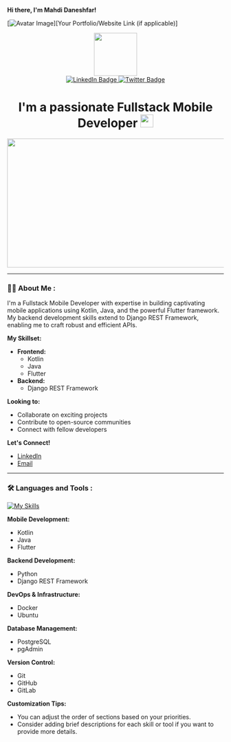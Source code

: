 **Hi there, I'm Mahdi Daneshfar!** 

[![Avatar Image](https://media.giphy.com/media/your_animated_avatar/giphy.gif)][Your Portfolio/Website Link (if applicable)]

<div id="header" align="center">
  <img src="https://media.giphy.com/media/your_animated_header/giphy.gif" width="100"/>
  <div id="badges">
    <a href="https://www.linkedin.com/in/your-linkedin-profile-link/">
      <img src="https://img.shields.io/badge/LinkedIn-blue?style=for-the-badge&logo=linkedin&logoColor=white" alt="LinkedIn Badge"/>
    </a>
    <a href="https://twitter.com/your-twitter-username"> <img src="https://img.shields.io/badge/Twitter-blue?style=for-the-badge&logo=twitter&logoColor=white" alt="Twitter Badge"/>
    </a>
    </div>
</div>

<div align="center">
  <h1>
    I'm a passionate Fullstack Mobile Developer <img src="https://media.giphy.com/media/your_animated_icon/giphy.gif" width="30px"/>
  </h1>
</div>

<div align="center">
  <img src="https://media.giphy.com/media/your_animated_content/giphy.gif" width="600" height="300"/>
</div>

---

### :man_technologist: About Me :

I'm a Fullstack Mobile Developer with expertise in building captivating mobile applications using Kotlin, Java, and the powerful Flutter framework. My backend development skills extend to Django REST Framework, enabling me to craft robust and efficient APIs.

**My Skillset:**

* **Frontend:**
    * Kotlin
    * Java
    * Flutter
* **Backend:**
    * Django REST Framework

**Looking to:**

* Collaborate on exciting projects
* Contribute to open-source communities
* Connect with fellow developers


**Let's Connect!**

* [LinkedIn](https://www.linkedin.com/in/mehdi-daneshfar-900a6a232/)
* [Email](mdfr1376@gmail.com) 

---

### :hammer_and_wrench: Languages and Tools :

[![My Skills](https://skillicons.dev/icons?i=kotlin,java,flutter,python,django,docker,ubuntu,postgresql,pgadmin,git,github,gitlab)](https://skillicons.dev)

**Mobile Development:**

* Kotlin
* Java
* Flutter

**Backend Development:**

* Python
* Django REST Framework

**DevOps & Infrastructure:**

* Docker
* Ubuntu

**Database Management:**

* PostgreSQL
* pgAdmin

**Version Control:**

* Git
* GitHub
* GitLab

**Customization Tips:**

- You can adjust the order of sections based on your priorities.
- Consider adding brief descriptions for each skill or tool if you want to provide more details.
